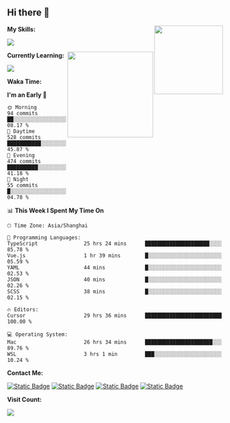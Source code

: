 ## Hi there 👋

<img align="right" height=160 src="https://s2.loli.net/2024/05/01/uw3cVq5TUCnhYLy.png" />

**My Skills:**
<p align="left">
  <a href="https://skillicons.dev">
    <img src="https://skillicons.dev/icons?i=git,docker,go,js,ts,react,vue,tailwind,electron,nextjs&perline=8" />
  </a>
</p>

<a href="https://github.com/anuraghazra/convoychat">
  <img height=200 align="right" src="https://stats.ronki.moe/api/top-langs?username=lonzzi&layout=compact&langs_count=8&card_width=320" />
</a>

**Currently Learning:**
<p align="left">
  <a href="https://skillicons.dev">
    <img src="https://skillicons.dev/icons?i=flutter,dart,py,rust" />
  </a>
</p>



**Waka Time:**
<!--START_SECTION:waka-->
**I'm an Early 🐤** 

```text
🌞 Morning                94 commits          ██░░░░░░░░░░░░░░░░░░░░░░░   08.17 % 
🌆 Daytime                528 commits         ███████████░░░░░░░░░░░░░░   45.87 % 
🌃 Evening                474 commits         ██████████░░░░░░░░░░░░░░░   41.18 % 
🌙 Night                  55 commits          █░░░░░░░░░░░░░░░░░░░░░░░░   04.78 % 
```


📊 **This Week I Spent My Time On** 

```text
🕑︎ Time Zone: Asia/Shanghai

💬 Programming Languages: 
TypeScript               25 hrs 24 mins      █████████████████████░░░░   85.78 % 
Vue.js                   1 hr 39 mins        █░░░░░░░░░░░░░░░░░░░░░░░░   05.59 % 
YAML                     44 mins             █░░░░░░░░░░░░░░░░░░░░░░░░   02.53 % 
JSON                     40 mins             █░░░░░░░░░░░░░░░░░░░░░░░░   02.26 % 
SCSS                     38 mins             █░░░░░░░░░░░░░░░░░░░░░░░░   02.15 % 

🔥 Editors: 
Cursor                   29 hrs 36 mins      █████████████████████████   100.00 % 

💻 Operating System: 
Mac                      26 hrs 34 mins      ██████████████████████░░░   89.76 % 
WSL                      3 hrs 1 min         ███░░░░░░░░░░░░░░░░░░░░░░   10.24 % 
```


<!--END_SECTION:waka-->

**Contact Me:**
<p>
  <a href="https://space.bilibili.com/13424328"><img alt="Static Badge" src="https://img.shields.io/badge/bilibili-ColourCode?style=flat-square&logo=bilibili&color=%23fb7299"></a>
  <a href="https://github.com/lonzzi"><img alt="Static Badge" src="https://img.shields.io/badge/GitHub-ColourCode?style=flat-square&logo=GitHub&color=%23555555"></a>
  <a href="https://twitter.com/lonzzi102"><img alt="Static Badge" src="https://img.shields.io/badge/X-ColourCode?style=flat-square&logo=x&color=%231D9BF0"></a>
  <a href="https://t.me/ronkimoe"><img alt="Static Badge" src="https://img.shields.io/badge/telegram-ColourCode?style=flat-square&logo=telegram&color=%23ED1965"></a>
</p>

**Visit Count:**
<p>
  <img src="https://count.ronki.moe/github:lonzzi?theme=rule34&render=pixelated">
</p>
